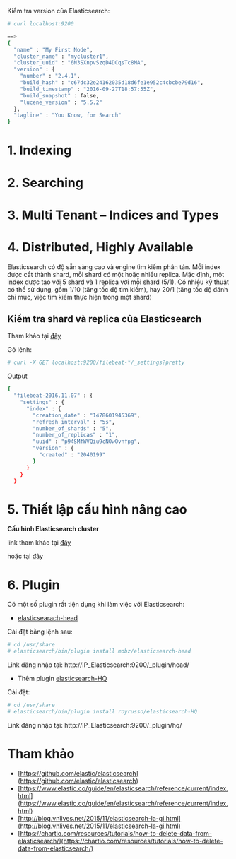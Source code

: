﻿Kiểm tra version của Elasticsearch:
```sh
# curl localhost:9200

==>
{
  "name" : "My First Node",
  "cluster_name" : "mycluster1",
  "cluster_uuid" : "6N3SXnpvSzqD4DCqsTc8MA",
  "version" : {
    "number" : "2.4.1",
    "build_hash" : "c67dc32e24162035d18d6fe1e952c4cbcbe79d16",
    "build_timestamp" : "2016-09-27T18:57:55Z",
    "build_snapshot" : false,
    "lucene_version" : "5.5.2"
  },
  "tagline" : "You Know, for Search"
}
```

# 1. Indexing


# 2. Searching


# 3. Multi Tenant – Indices and Types


# 4. Distributed, Highly Available

Elasticsearch có độ sẵn sàng cao và engine tìm kiếm phân tán. Mỗi index được cắt thành shard, mỗi shard có một hoặc nhiều replica.
Mặc định, một index được tạo với 5 shard và 1 replica với mỗi shard (5/1). Có nhiều kỹ thuật có thể sử dụng, gồm 1/10 (tăng tốc độ tìm kiếm), hay 20/1 (tăng tốc độ 
đánh chỉ mục, việc tìm kiếm thực hiện trong một shard)

Kiểm tra shard và replica của Elasticsearch
--------------

Tham khảo tại [đây](https://www.elastic.co/guide/en/elasticsearch/reference/current/indices-update-settings.html)

Gõ lệnh:
```sh
# curl -X GET localhost:9200/filebeat-*/_settings?pretty
```

Output
```sh
{
  "filebeat-2016.11.07" : {
    "settings" : {
      "index" : {
        "creation_date" : "1478601945369",
        "refresh_interval" : "5s",
        "number_of_shards" : "5",
        "number_of_replicas" : "1",
        "uuid" : "p94SMfWVQiu9cNOwOvnfpg",
        "version" : {
          "created" : "2040199"
        }
      }
    }
  }
```

# 5. Thiết lập cấu hình nâng cao

**Cấu hình Elasticsearch cluster**

link tham khảo tại [đây](https://www.digitalocean.com/community/tutorials/how-to-set-up-a-production-elasticsearch-cluster-on-ubuntu-14-04)

hoặc tại [đây](https://blog.liip.ch/archive/2013/07/19/on-elasticsearch-performance.html)

# 6. Plugin

Có một số plugin rất tiện dụng khi làm việc với Elasticsearch:

- [elasticsearach-head](https://github.com/mobz/elasticsearch-head)

Cài đặt bằng lệnh sau: 
```sh
# cd /usr/share
# elasticsearch/bin/plugin install mobz/elasticsearch-head
```

Link đăng nhập tại: http://IP_Elasticsearch:9200/_plugin/head/

- Thêm plugin [elasticsearch-HQ](https://github.com/royrusso/elasticsearch-HQ)

Cài đặt:
```sh
# cd /usr/share
# elasticsearch/bin/plugin install royrusso/elasticsearch-HQ
```

Link đăng nhập tại: http://IP_Elasticsearch:9200/_plugin/hq/

# Tham khảo
- [https://github.com/elastic/elasticsearch](https://github.com/elastic/elasticsearch)
- [https://www.elastic.co/guide/en/elasticsearch/reference/current/index.html](https://www.elastic.co/guide/en/elasticsearch/reference/current/index.html)
- [http://blog.vnlives.net/2015/11/elasticsearch-la-gi.html](http://blog.vnlives.net/2015/11/elasticsearch-la-gi.html)
- [https://chartio.com/resources/tutorials/how-to-delete-data-from-elasticsearch/](https://chartio.com/resources/tutorials/how-to-delete-data-from-elasticsearch/)

